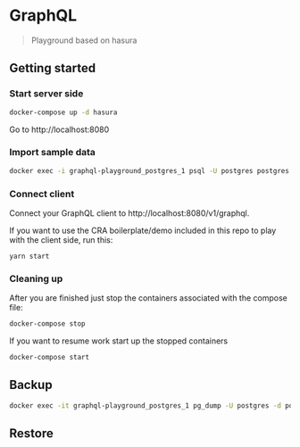 # GraphQL

> Playground based on hasura

## Getting started

### Start server side

```sh
docker-compose up -d hasura
```

Go to http://localhost:8080

### Import sample data

```sh
docker exec -i graphql-playground_postgres_1 psql -U postgres postgres < sample_data.sq
```

### Connect client

Connect your GraphQL client to http://localhost:8080/v1/graphql.

If you want to use the CRA boilerplate/demo included in this repo to play with the client side, run this:

```
yarn start
```

### Cleaning up

After you are finished just stop the containers associated with the compose file:

```sh
docker-compose stop
```

If you want to resume work start up the stopped containers

```sh
docker-compose start
```

## Backup

```sh
docker exec -it graphql-playground_postgres_1 pg_dump -U postgres -d postgres > all.sql
```

## Restore
